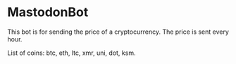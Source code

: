 # MastodonBot
This bot is for sending the price of a cryptocurrency. The price is sent every hour. 

List of coins: btc, eth, ltc, xmr, uni, dot, ksm.

